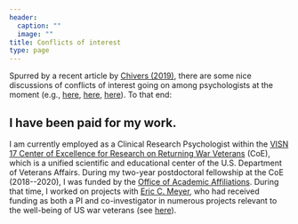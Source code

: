 ```yaml
---
header:
  caption: ""
  image: ""
title: Conflicts of interest
type: page
---
```


Spurred by a recent article by [Chivers (2019)](https://www.nature.com/articles/d41586-019-02041-5), there are some nice discussions of conflicts of interest going on among psychologists at the moment (e.g., [here](https://twitter.com/StuartJRitchie/status/1146113067375353856), [here](https://twitter.com/IoanaA_Cristea/status/1146441218810925057), [here](https://twitter.com/hardsci/status/1146115810940739585)). To that end:

## I have been paid for my work.

I am currently employed as a Clinical Research Psychologist within the [VISN 17 Center of Excellence for Research on Returning War Veterans](https://www.mirecc.va.gov/visn17/) (CoE), which is a unified scientific and educational center of the U.S. Department of Veterans Affairs. During my two-year postdoctoral fellowship at the CoE (2018--2020), I was funded by the [Office of Academic Affiliations](https://www.va.gov/oaa/specialfellows/programs/SF_HSRD.asp?p=5). During that time, I worked on projects with [Eric C. Meyer](https://scholar.google.com/citations?user=i99DmhQAAAAJ&hl=en&oi=ao), who had received funding as both a PI and co-investigator in numerous projects relevant to the well-being of US war veterans (see [here](https://www.bswhealth.med/research/Documents/warriors-research-institute/cv-meyer-e.pdf)).

